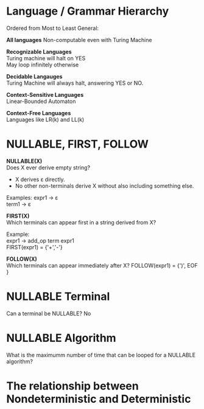 # Language / Grammar Hierarchy
Ordered from Most to Least General:  

**All languages**
Non-computable even with Turing Machine

**Recognizable Languages**  
Turing machine will halt on YES  
May loop infinitely otherwise  

**Decidable Langauges**  
Turing Machine will always halt, answering YES or NO.  

**Context-Sensitive Languages**  
Linear-Bounded Automaton  

**Context-Free Languages**  
Languages like LR(k) and LL(k)



# NULLABLE, FIRST, FOLLOW
**NULLABLE(X)**  
Does X ever derive empty string? 
- X derives ε directly.    
- No other non-terminals derive X without also including something else.  

Examples:
expr1 -> ε  
term1 -> ε  
 

**FIRST(X)**  
Which terminals can appear first in a string derived from X?  

Example:  
expr1 -> add_op term expr1  
FIRST(expr1) = {'+','-'}

**FOLLOW(X)**  
Which terminals can appear immediately after X?
FOLLOW(expr1) = {')', EOF }

# NULLABLE Terminal
Can a terminal be NULLABLE?
No

# NULLABLE Algorithm
What is the maximumm number of time that can be looped for a NULLABLE algorithm?  



# The relationship between Nondeterministic and Deterministic

